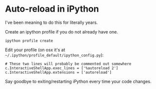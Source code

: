 # Auto-reload in iPython

I've been meaning to do this for literally years.

Create an ipython profile if you do not already have one.

```
ipython profile create
```

Edit your profile (on osx it's at `~/.ipython/profile_default/ipython_config.py`):

```
# These two lines will probably be commented out somewhere
c.InteractiveShellApp.exec_lines = ['%autoreload 2']
c.InteractiveShellApp.extensions = ['autoreload']
```

Say goodbye to exiting/restarting iPython every time your code changes.